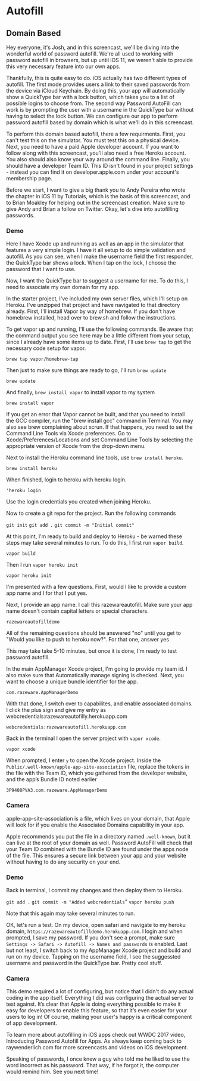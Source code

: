 # Autofill
## Domain Based


Hey everyone, it's Josh, and in this screencast, we'll be diving into the wonderful world of password autofill. We're all used to working with password autofill in browsers, but up until iOS 11, we weren't able to provide this very necessary feature into our own apps.

Thankfully, this is quite easy to do. iOS actually has two different types of autofill. The first mode provides users a link to their saved passwords from the device via iCloud Keychain. By doing this, your app will automatically show a QuickType bar with a lock button, which takes you to a list of possible logins to choose from. The second way Password AutoFill can work is by prompting the user with a username in the QuickType bar without having to select the lock button. We can configure our app to perform password autofill based by domain which is what we'll do in this screencast. 

To perform this domain based autofill, there a few requirments. First, you can't test this on the simulator. You must test this on a physical device. Next, you need to have a paid Apple developer account. If you want to follow along with this screencast, you'll also need a free Heroku account. You also should also know your way around the command line. Finally, you should have a developer Team ID. This ID isn't found in your project settings - instead you can find it on developer.apple.com under your account's membership page. 

Before we start, I want to give a big thank you to Andy Pereira who wrote the chapter in iOS 11 by Tutorials, which is the basis of this screencast, and to Brian Moakley for helping out in the screencast creation. Make sure to give Andy and Brian a follow on Twitter. Okay, let's dive into autofilling passwords.

### Demo

Here I have Xcode up and running as well as an app in the simulator that features a very simple login. I have it all setup to do simple validation and autofill. As you can see, when I make the username field the first responder, the QuickType bar shows a lock. When I tap on the lock, I choose the password that I want to use. 

Now, I want the QuickType bar to suggest a username for me. To do this, I need to associate my own domain for my app. 

In the starter project, I've included my own server files, which I'll setup on Heroku.  I've unzipped that project and have navigated to that directory already. First, I'll install Vapor by way of homebrew. If you don't have homebrew installed, head over to brew.sh and follow the instructions.

To get vapor up and running, I'll use the following commands.  Be aware that the command output you see here may be a little different from your setup, since I already have some items up to date.  First, I'll use `brew tap` to get the necessary code setup for vapor.

`brew tap vapor/homebrew-tap`

Then just to make sure things are ready to go, I'll run `brew update`

`brew update`

And finally, `brew install vapor` to install vapor to my system

`brew install vapor`

If you get an error that Vapor cannot be built, and that you need to install the GCC compiler, run the "brew install gcc" command in Terminal. You may also see brew complaining about xcrun. If that happens, you need to set the Command Line Tools via Xcode preferences. Go to Xcode/Preferences/Locations and set Command Line Tools by selecting the appropriate version of Xcode from the drop-down menu. 

Next to install the Heroku command line tools, use `brew install heroku`. 

`brew install heroku`

When finished, login to heroku with heroku login.

`'heroku login`

Use the login credentials you created when joining Heroku.  

Now to create a git repo for the project. Run the following commands

`git init`
`git add .`
`git commit -m "Initial commit"`

At this point, I'm ready to build and deploy to Heroku - be warned these steps may take several minutes to run. To do this, I first run `vapor build`.

`vapor build`

Then I run `vapor heroku init`

`vapor heroku init`

I'm presented with a few questions. First, would I like to provide a custom app name and I for that I put yes.

Next, I provide an app name. I call this razewareautofill. Make sure your app name doesn't contain capital letters or special characters.

`razewareautofilldemo`

All of the remaining questions should be answered "no" until you get to "Would you like to push to heroku now?".  For that one, answer yes

This may take take 5-10 minutes, but once it is done, I'm ready to test password autofill.

In the main AppManager Xcode project, I'm going to provide my team id. I also make sure that Automatically manage signing is checked. Next, you want to choose a unique bundle identifier for the app.

`com.razeware.AppManagerDemo`

With that done, I switch over to capabilites, and enable associated domains. I click the plus sign and give my entry as webcredentials:razewareautofilly.herokuapp.com

`webcredentials:razewareautofill.herokuapp.com`

Back in the terminal I open the server project with `vapor xcode`. 

`vapor xcode`

When prompted, I enter `y` to open the Xcode project. Inside the `Public/.well-known/apple-app-site-association` file, replace the tokens in the file with the Team ID, which you gathered from the developer website, and the app’s Bundle ID noted earlier

`3P9488PVA3.com.razeware.AppManagerDemo`

### Camera

apple-app-site-association is a file, which lives on your domain, that Apple will look for if you enable the Associated Domains capability in your app.

Apple recommends you put the file in a directory named `.well-known`, but it can live at the root of your domain as well. Password AutoFill will check that your Team ID combined with the Bundle ID are found under the apps node of the file. This ensures a secure link between your app and your website without having to do any security on your end.

### Demo

Back in terminal, I commit my changes and then deploy them to Heroku.  

`git add .`
`git commit -m "Added webcredentials`"
`vapor heroku push`

Note that this again may take several minutes to run.  

OK, let's run a test. On my device, open safari and navigate to my heroku domain, `https://razewareautofilldemo.herokuapp.com`. I login and when prompted, I save my password.  If you don't see a prompt, make sure `Settings -> Safari -> Autofill -> Names and passwords` is enabled.  Last but not least, I switch back to my AppManager Xcode project and build and run on my device. Tapping on the username field, I see the suggessted username and password in the QuickType bar. Pretty cool stuff.

### Camera

This demo required a lot of configuring, but notice that I didn't do any actual coding in the app itself. Everything I did was configuring the actual server to test against. It’s clear that Apple is doing everything possible to make it easy for developers to enable this feature, so that it’s even easier for your users to log in! Of course, making your user's happy is a critical component of app development.

To learn more about autofilling in iOS apps check out WWDC 2017 video, Introducing Password Autofill for Apps. As always keep coming back to raywenderlich.com for more screencasts and videos on iOS development.

Speaking of passwords, I once knew a guy who told me he liked to use the word incorrect as his password. That way, if he forgot it, the computer would remind him. See you next time!

